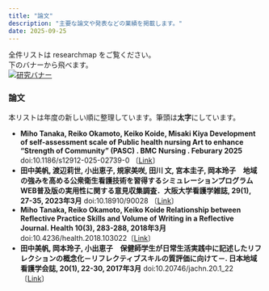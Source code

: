 ```yaml
---
title: "論文"
description: "主要な論文や発表などの業績を掲載します。"
date: 2025-09-25
---
```

  
全件リストは researchmap をご覧ください。  
下のバナーから飛べます。  
[![研究バナー](/img/project-banner.png)](https://researchmap.jp/miho_1991)  
  
### 論文  
本リストは年度の新しい順に整理しています。筆頭は**太字**にしています。
- **Miho Tanaka, Reiko Okamoto, Keiko Koide, Misaki Kiya Development of self-assessment scale of Public health nursing Art to enhance “Strength of Community” (PASC) . BMC Nursing . Feburary 2025** doi:10.1186/s12912-025-02739-0 〔[Link](https://bmcnurs.biomedcentral.com/articles/10.1186/s12912-025-02739-0)〕
- **田中美帆, 渡辺莉世, 小出恵子, 規家美咲, 田川 文, 宮本圭子, 岡本玲子　地域の強みを高める公衆衛生看護技術を習得するシミュレーションプログラムWEB普及版の実用性に関する意見収集調査．大阪大学看護学雑誌, 29(1), 27-35, 2023年3月** doi:10.18910/90028 〔[Link](https://ir.library.osaka-u.ac.jp/repo/ouka/all/90028/)〕
- **Miho Tanaka, Reiko Okamoto, Keiko Koide Relationship between Reflective Practice Skills and Volume of Writing in a Reflective Journal. Health 10(3), 283-288, 2018年3月** doi:10.4236/health.2018.103022〔[Link](https://www.scirp.org/journal/paperinformation?paperid=83028)〕
- **田中美帆, 岡本玲子, 小出恵子　保健師学生が日常生活実践中に記述したリフレクションの概念化－リフレクティブスキルの質評価に向けて－. 日本地域看護学会誌, 20(1), 22-30, 2017年3月** doi:10.20746/jachn.20.1_22 〔[Link](https://www.jstage.jst.go.jp/article/jachn/20/1/20_22/_article/-char/ja/)〕

